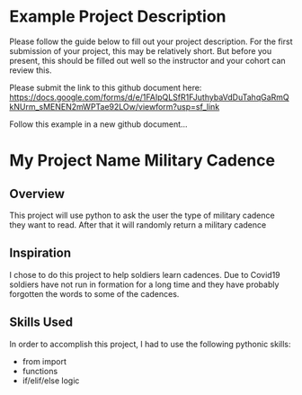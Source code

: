 # Example Project Description
Please follow the guide below to fill out your project description. For the first submission of your project, this may be relatively short. But before you present, this should be filled out well so the instructor and your cohort can review this.

Please submit the link to this github document here: https://docs.google.com/forms/d/e/1FAIpQLSfR1FJuthybaVdDuTahqGaRmQkNUrm_sMENEN2mWPTae92LOw/viewform?usp=sf_link

Follow this example in a new github document...

# My Project Name Military Cadence
## Overview
This project will use python to ask the user the type of military cadence they want to read. After that it will randomly return a military cadence

## Inspiration
I chose to do this project to help soldiers learn cadences. Due to Covid19 soldiers have not run in formation for a long time and they have probably forgotten the words to some of the cadences.

## Skills Used
In order to accomplish this project, I had to use the following pythonic skills:
- from import
- functions
- if/elif/else logic
